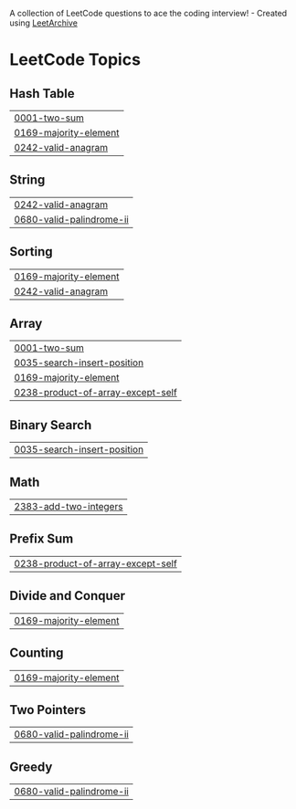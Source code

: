 A collection of LeetCode questions to ace the coding interview! - Created using [LeetArchive](https://github.com/anujlunawat/LeetArchive)


<!---LeetCode Topics Start-->
# LeetCode Topics
## Hash Table
|  |
| ------- |
| [0001-two-sum](https://github.com/Tviens7/DSA-Practice/tree/main/LeetCode/0001-two-sum) |
| [0169-majority-element](https://github.com/Tviens7/DSA-Practice/tree/main/LeetCode/0169-majority-element) |
| [0242-valid-anagram](https://github.com/Tviens7/DSA-Practice/tree/main/LeetCode/0242-valid-anagram) |
## String
|  |
| ------- |
| [0242-valid-anagram](https://github.com/Tviens7/DSA-Practice/tree/main/LeetCode/0242-valid-anagram) |
| [0680-valid-palindrome-ii](https://github.com/Tviens7/DSA-Practice/tree/main/LeetCode/0680-valid-palindrome-ii) |
## Sorting
|  |
| ------- |
| [0169-majority-element](https://github.com/Tviens7/DSA-Practice/tree/main/LeetCode/0169-majority-element) |
| [0242-valid-anagram](https://github.com/Tviens7/DSA-Practice/tree/main/LeetCode/0242-valid-anagram) |
## Array
|  |
| ------- |
| [0001-two-sum](https://github.com/Tviens7/DSA-Practice/tree/main/LeetCode/0001-two-sum) |
| [0035-search-insert-position](https://github.com/Tviens7/DSA-Practice/tree/main/LeetCode/0035-search-insert-position) |
| [0169-majority-element](https://github.com/Tviens7/DSA-Practice/tree/main/LeetCode/0169-majority-element) |
| [0238-product-of-array-except-self](https://github.com/Tviens7/DSA-Practice/tree/main/LeetCode/0238-product-of-array-except-self) |
## Binary Search
|  |
| ------- |
| [0035-search-insert-position](https://github.com/Tviens7/DSA-Practice/tree/main/LeetCode/0035-search-insert-position) |
## Math
|  |
| ------- |
| [2383-add-two-integers](https://github.com/Tviens7/DSA-Practice/tree/main/LeetCode/2383-add-two-integers) |
## Prefix Sum
|  |
| ------- |
| [0238-product-of-array-except-self](https://github.com/Tviens7/DSA-Practice/tree/main/LeetCode/0238-product-of-array-except-self) |
## Divide and Conquer
|  |
| ------- |
| [0169-majority-element](https://github.com/Tviens7/DSA-Practice/tree/main/LeetCode/0169-majority-element) |
## Counting
|  |
| ------- |
| [0169-majority-element](https://github.com/Tviens7/DSA-Practice/tree/main/LeetCode/0169-majority-element) |
## Two Pointers
|  |
| ------- |
| [0680-valid-palindrome-ii](https://github.com/Tviens7/DSA-Practice/tree/main/LeetCode/0680-valid-palindrome-ii) |
## Greedy
|  |
| ------- |
| [0680-valid-palindrome-ii](https://github.com/Tviens7/DSA-Practice/tree/main/LeetCode/0680-valid-palindrome-ii) |
<!---LeetCode Topics End-->